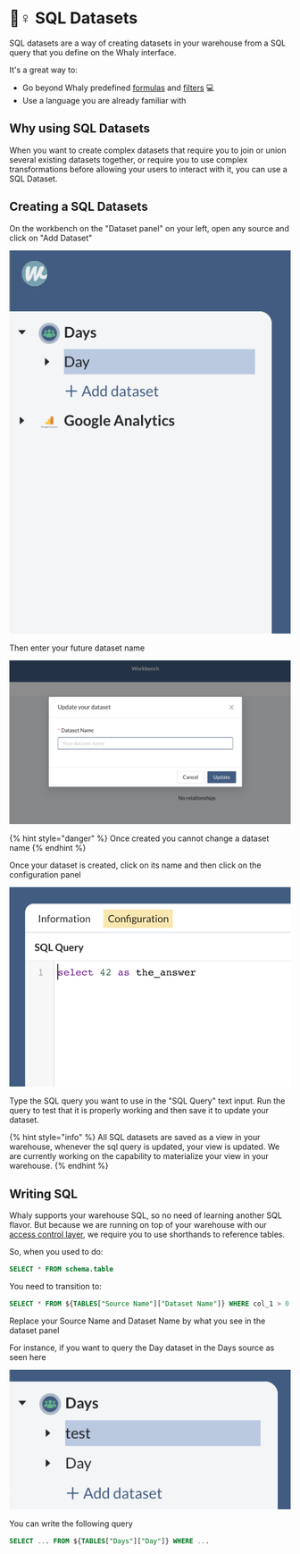 # 🧙♀ SQL Datasets

SQL datasets are a way of creating datasets in your warehouse from a SQL query that you define on the Whaly interface.

It's a great way to:

* Go beyond Whaly predefined [formulas](formulas.md) and [filters](./#filter-out-the-rows-that-shouldnt-be-visible-in-your-reports) 💻
* Use a language you are already familiar with

## Why using SQL Datasets

When you want to create complex datasets that require you to join or union several existing datasets together, or require you to use complex transformations before allowing your users to interact with it, you can use a SQL Dataset.

## Creating a SQL Datasets

On the workbench on the "Dataset panel" on your left, open any source and click on "Add Dataset"

![Click on Add Dataset](<../../.gitbook/assets/image (188).png>)

Then enter your future dataset name

![Think carefully about your dataset name](<../../.gitbook/assets/image (173) (1).png>)

{% hint style="danger" %}
Once created you cannot change a dataset name
{% endhint %}

Once your dataset is created, click on its name and then click on the configuration panel

![From here you can edit your SQL query](<../../.gitbook/assets/image (200).png>)

Type the SQL query you want to use in the "SQL Query" text input. Run the query to test that it is properly working and then save it to update your dataset.

{% hint style="info" %}
All SQL datasets are saved as a view in your warehouse, whenever the sql query is updated, your view is updated. We are currently working on the capability to materialize your view in your warehouse.
{% endhint %}

## Writing SQL

Whaly supports your warehouse SQL, so no need of learning another SQL flavor. But because we are running on top of your warehouse with our [access control layer](../../admin/manage-access-control.md),  we require you to use shorthands to reference tables.&#x20;

So, when you used to do:

```sql
SELECT * FROM schema.table
```

You need to transition to:

```sql
SELECT * FROM ${TABLES["Source Name"]["Dataset Name"]} WHERE col_1 > 0
```

Replace your Source Name and Dataset Name by what you see in the dataset panel

For instance, if you want to query the Day dataset in the Days source as seen here

![](<../../.gitbook/assets/image (212).png>)

You can write the following query

```sql
SELECT ... FROM ${TABLES["Days"]["Day"]} WHERE ...
```
